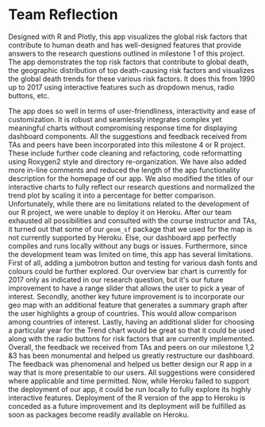 # Team Reflection

Designed with R and Plotly, this app visualizes the global risk factors that contribute to human death and has well-designed features that provide answers to the research questions outlined in milestone 1 of this project. The app demonstrates the top risk factors that contribute to global death, the geographic distribution of top death-causing risk factors and visualizes the global death trends for these various risk factors. It does this from 1990 up to 2017 using interactive features such as dropdown menus, radio buttons, etc.

The app does so well in terms of user-friendliness, interactivity and ease of customization. It is robust and seamlessly integrates complex yet meaningful charts without compromising response time for displaying dashboard components. 
All the suggestions and feedback received from TAs and peers have been incorporated into this milestone 4 or R project. These include further code cleaning and refactoring, code reformatting using Roxygen2 style and directory re-organization. We have also added more in-line comments and reduced the length of the app functionality description for the homepage of our app. We also modified the titles of our interactive charts to fully reflect our research questions and normalized the trend plot by scaling it into a percentage for better comparison.
Unfortunately, while there are no limitations related to the development of our R project, we were unable to deploy it on Heroku. After our team exhausted all possibilities and consulted with the course instructor and TAs, it turned out that some of our `geom_sf` package that we used for the map is not currently supported by Heroku. Else, our dashboard app perfectly compiles and runs locally without any bugs or issues.
Furthermore, since the development team was limited on time, this app has several limitations. First of all, adding a jumbotron button and testing for various dash fonts and colours could be further explored. Our overview bar chart is currently for 2017 only as indicated in our research question, but it's our future improvement to have a range slider that allows the user to pick a year of interest.
Secondly, another key future improvement is to incorporate our geo map with an additional feature that generates a summary graph after the user highlights a group of countries. This would allow comparison among countries of interest. Lastly, having an additional slider for choosing a particular year for the Trend chart would be great so that it could be used along with the radio buttons for risk factors that are currently implemented.
Overall, the feedback we received from TAs and peers on our milestone 1,2 &3 has been monumental and helped us greatly restructure our dashboard. The feedback was phenomenal and helped us better design our R app in a way that is more presentable to our users. All suggestions were considered where applicable and time permitted. Now, while Heroku failed to support the deployment of our app, it could be run locally to fully explore its highly interactive features. Deployment of the R version of the app to Heroku is conceded as a future improvement and its deployment will be fulfilled as soon as packages become readily available on Heroku. 
